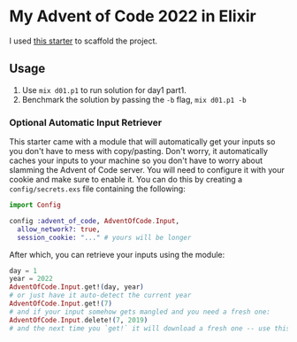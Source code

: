 # My Advent of Code 2022 in Elixir

I used [this starter](https://github.com/mhanberg/advent-of-code-elixir-starter) to scaffold the project.

## Usage

1. Use `mix d01.p1` to run solution for day1 part1.
1. Benchmark the solution by passing the `-b` flag, `mix d01.p1 -b`

### Optional Automatic Input Retriever

This starter came with a module that will automatically get your inputs so you
don't have to mess with copy/pasting. Don't worry, it automatically caches your
inputs to your machine so you don't have to worry about slamming the Advent of
Code server. You will need to configure it with your cookie and make sure to
enable it. You can do this by creating a `config/secrets.exs` file containing
the following:

```elixir
import Config

config :advent_of_code, AdventOfCode.Input,
  allow_network?: true,
  session_cookie: "..." # yours will be longer
```

After which, you can retrieve your inputs using the module:

```elixir
day = 1
year = 2022
AdventOfCode.Input.get!(day, year)
# or just have it auto-detect the current year
AdventOfCode.Input.get!(7)
# and if your input somehow gets mangled and you need a fresh one:
AdventOfCode.Input.delete!(7, 2019)
# and the next time you `get!` it will download a fresh one -- use this sparingly!
```

